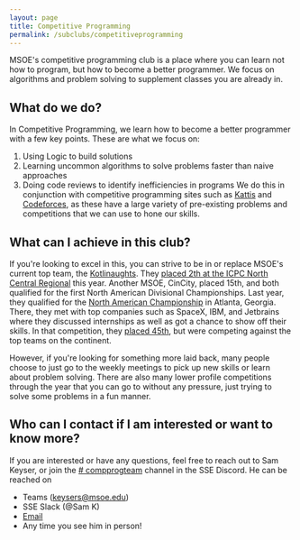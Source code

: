 ```yaml
---
layout: page
title: Competitive Programming
permalink: /subclubs/competitiveprogramming
---
```


MSOE's competitive programming club is a place where you can learn not how to program, but how to become a better programmer. We focus on algorithms and problem solving to supplement classes you are already in.

## What do we do?
In Competitive Programming, we learn how to become a better programmer with a few key points. These are what we focus on:
1. Using Logic to build solutions
2. Learning uncommon algorithms to solve problems faster than naive approaches
3. Doing code reviews to identify inefficiencies in programs
We do this in conjunction with competitive programming sites such as [Kattis](https://kattis.com) and [Codeforces](https://codeforces.com), as these have a large variety of pre-existing problems and competitions that we can use to hone our skills.

## What can I achieve in this club?
If you're looking to excel in this, you can strive to be in or replace MSOE's current top team, the [Kotlinaughts](https://codeforces.com/teams/with/sylvyrfysh). They [placed 2th at the ICPC North Central Regional](https://ncna20.kattis.com/standings) this year. Another MSOE, CinCity, placed 15th, and both qualified for the first North American Divisional Championships. Last year, they qualified for the [North American Championship](https://nac.icpc.global/) in Atlanta, Georgia. There, they met with top companies such as SpaceX, IBM, and Jetbrains where they discussed internships as well as got a chance to show off their skills. In that competition, they [placed 45th](https://nac.icpc.global/history/2020/scoreboard/), but were competing against the top teams on the continent.

However, if you're looking for something more laid back, many people choose to just go to the weekly meetings to pick up new skills or learn about problem solving. There are also many lower profile competitions through the year that you can go to without any pressure, just trying to solve some problems in a fun manner.

## Who can I contact if I am interested or want to know more?
If you are interested or have any questions, feel free to reach out to Sam Keyser, or join the [# compprogteam](https://discord.gg/qr6Mm6d47N) channel in the SSE Discord. He can be reached on
- Teams (keysers@msoe.edu)
- SSE Slack (@Sam K)
- [Email](mailto:keysers@msoe.edu)
- Any time you see him in person!
